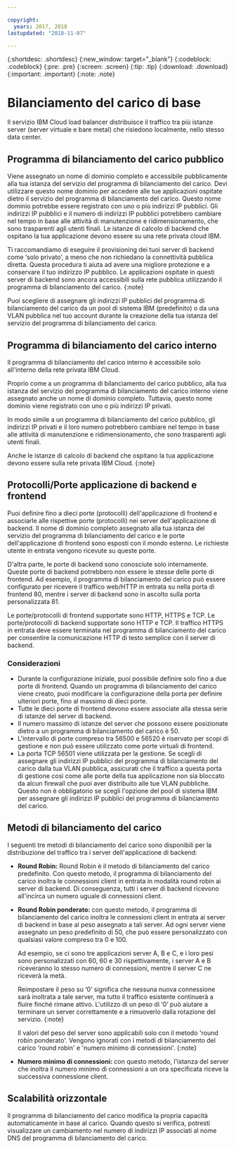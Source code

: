 ```yaml
---

copyright:
  years: 2017, 2018
lastupdated: "2018-11-07"

---
```


{:shortdesc: .shortdesc}
{:new_window: target="_blank"}
{:codeblock: .codeblock}
{:pre: .pre}
{:screen: .screen}
{:tip: .tip}
{:download: .download}
{:important: .important}
{:note: .note}

# Bilanciamento del carico di base
Il servizio IBM Cloud load balancer distribuisce il traffico tra più istanze server (server virtuale e bare metal) che risiedono localmente, nello stesso data center. 

## Programma di bilanciamento del carico pubblico 
Viene assegnato un nome di dominio completo e accessibile pubblicamente alla tua istanza del servizio del programma di bilanciamento del carico. Devi utilizzare questo nome dominio per accedere alle tue applicazioni ospitate dietro il servizio del programma di bilanciamento del carico. Questo nome dominio potrebbe essere registrato con uno o più indirizzi IP pubblici. Gli indirizzi IP pubblici e il numero di indirizzi IP pubblici potrebbero cambiare nel tempo in base alle attività di manutenzione e ridimensionamento, che sono trasparenti agli utenti finali. Le istanze di calcolo di backend che ospitano la tua applicazione devono essere su una rete privata cloud IBM. 

Ti raccomandiamo di eseguire il provisioning dei tuoi server di backend come ‘solo privato’, a meno che non richiedano la connettività pubblica diretta. Questa procedura ti aiuta ad avere una migliore protezione e a conservare il tuo indirizzo IP pubblico. Le applicazioni ospitate in questi server di backend sono ancora accessibili sulla rete pubblica utilizzando il programma di bilanciamento del carico.
{:note}  

Puoi scegliere di assegnare gli indirizzi IP pubblici del programma di bilanciamento del carico da un pool di sistema IBM (predefinito) o da una VLAN pubblica nel tuo account durante la creazione della tua istanza del servizio del programma di bilanciamento del carico.

## Programma di bilanciamento del carico interno
Il programma di bilanciamento del carico interno è accessibile solo all'interno della rete privata IBM Cloud. 

Proprio come a un programma di bilanciamento del carico pubblico, alla tua istanza del servizio del programma di bilanciamento del carico interno viene assegnato anche un nome di dominio completo. Tuttavia, questo nome dominio viene registrato con uno o più indirizzi IP privati. 

In modo simile a un programma di bilanciamento del carico pubblico, gli indirizzi IP privati e il loro numero potrebbero cambiare nel tempo in base alle attività di manutenzione e ridimensionamento, che sono trasparenti agli utenti finali. 

Anche le istanze di calcolo di backend che ospitano la tua applicazione devono essere sulla rete privata IBM Cloud.
{:note}

## Protocolli/Porte applicazione di backend e frontend
Puoi definire fino a dieci porte (protocolli) dell'applicazione di frontend e associarle alle rispettive porte (protocolli) nei server dell'applicazione di backend. Il nome di dominio completo assegnato alla tua istanza del servizio del programma di bilanciamento del carico e le porte dell'applicazione di frontend sono esposti con il mondo esterno. Le richieste utente in entrata vengono ricevute su queste porte. 

D'altra parte, le porte di backend sono conosciute solo internamente. Queste porte di backend potrebbero non essere le stesse delle porte di frontend. Ad esempio, il programma di bilanciamento del carico può essere configurato per ricevere il traffico web/HTTP in entrata su nella porta di frontend 80, mentre i server di backend sono in ascolto sulla porta personalizzata 81. 

Le porte/protocolli di frontend supportate sono HTTP, HTTPS e TCP. Le porte/protocolli di backend supportate sono HTTP e TCP. Il traffico HTTPS in entrata deve essere terminata nel programma di bilanciamento del carico per consentire la comunicazione HTTP di testo semplice con il server di backend. 

### Considerazioni

* Durante la configurazione iniziale, puoi possibile definire solo fino a due porte di frontend. Quando un programma di bilanciamento del carico viene creato, puoi modificare la configurazione della porta per definire ulteriori porte, fino al massimo di dieci porte.
* Tutte le dieci porte di frontend devono essere associate alla stessa serie di istanze del server di backend.
* Il numero massimo di istanze del server che possono essere posizionate dietro a un programma di bilanciamento del carico è 50.
* L'intervallo di porte compreso tra 56500 e 56520 è riservato per scopi di gestione e non può essere utilizzato come porte virtuali di frontend. 
* La porta TCP 56501 viene utilizzata per la gestione. Se scegli di assegnare gli indirizzi IP pubblici del programma di bilanciamento del carico dalla tua VLAN pubblica, assicurati che il traffico a questa porta di gestione così come alle porte della tua applicazione non sia bloccato da alcun firewall che puoi aver distribuito alle tue VLAN pubbliche. Questo non è obbligatorio se scegli l'opzione del pool di sistema IBM per assegnare gli indirizzi IP pubblici del programma di bilanciamento del carico.

## Metodi di bilanciamento del carico
I seguenti tre metodi di bilanciamento del carico sono disponibili per la distribuzione del traffico tra i server dell'applicazione di backend:

* **Round Robin:** Round Robin è il metodo di bilanciamento del carico predefinito. Con questo metodo, il programma di bilanciamento del carico inoltra le connessioni client in entrata in modalità round robin ai server di backend. Di conseguenza, tutti i server di backend ricevono all'incirca un numero uguale di connessioni client.

* **Round Robin ponderato:** con questo metodo, il programma di bilanciamento del carico inoltra le connessioni client in entrata ai server di backend in base al peso assegnato a tali server. Ad ogni server viene assegnato un peso predefinito di 50, che può essere personalizzato con qualsiasi valore compreso tra 0 e 100. 

	Ad esempio, se ci sono tre applicazioni server A, B e C, e i loro pesi sono personalizzati con 60, 60 e 30 rispettivamente, i server A e B riceveranno lo stesso numero di connessioni, mentre il server C ne riceverà la metà. 


	Reimpostare il peso su ‘0’ significa che nessuna nuova connessione sarà inoltrata a tale server, ma tutto il traffico esistente continuerà a fluire finché rimane attivo. L'utilizzo di un peso di ‘0’ può aiutare a terminare un server correttamente e a rimuoverlo dalla rotazione del servizio. 
	{:note}
	
	Il valori del peso del server sono applicabili solo con il metodo 'round robin ponderato'. Vengono ignorati con i metodi di bilanciamento del carico 'round robin' e 'numero minimo di connessioni'. 
	{:note}

* **Numero minimo di connessioni:** con questo metodo, l'istanza del server che inoltra il numero minimo di connessioni a un ora specificata riceve la successiva connessione client. 


## Scalabilità orizzontale
Il programma di bilanciamento del carico modifica la propria capacità automaticamente in base al carico. Quando questo si verifica, potresti visualizzare un cambiamento nel numero di indirizzi IP associati al nome DNS del programma di bilanciamento del carico.
